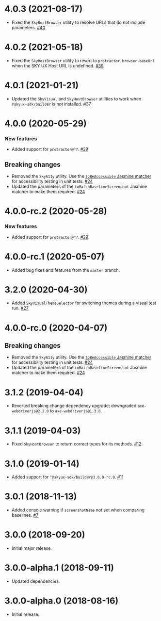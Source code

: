 # 4.0.3 (2021-08-17)

- Fixed the `SkyHostBrowser` utility to resolve URLs that do not include parameters. [#40](https://github.com/blackbaud/skyux-sdk-e2e/pull/40)

# 4.0.2 (2021-05-18)

- Fixed the `SkyHostBrowser` utility to revert to `protractor.browser.baseUrl` when the SKY UX Host URL is undefined. [#39](https://github.com/blackbaud/skyux-sdk-e2e/pull/39)

# 4.0.1 (2021-01-21)

- Updated the `SkyVisual` and `SkyHostBrowser` utilities to work when `@skyux-sdk/builder` is not installed. [#37](https://github.com/blackbaud/skyux-sdk-e2e/pull/37)

# 4.0.0 (2020-05-29)

### New features

- Added support for `protractor@^7`. [#29](https://github.com/blackbaud/skyux-sdk-e2e/pull/29)

## Breaking changes

- Removed the `SkyA11y` utility. Use the [`toBeAccessible` Jasmine matcher](https://developer.blackbaud.com/skyux/learn/get-started/advanced/accessibility-unit-tests) for accessibility testing in unit tests. [#24](https://github.com/blackbaud/skyux-sdk-e2e/pull/24)
- Updated the parameters of the `toMatchBaselineScreenshot` Jasmine matcher to make them required. [#24](https://github.com/blackbaud/skyux-sdk-e2e/pull/24)

# 4.0.0-rc.2 (2020-05-28)

### New features

- Added support for `protractor@^7`. [#29](https://github.com/blackbaud/skyux-sdk-e2e/pull/29)

# 4.0.0-rc.1 (2020-05-07)

- Added bug fixes and features from the `master` branch.

# 3.2.0 (2020-04-30)

- Added `SkyVisualThemeSelector` for switching themes during a visual test run. [#27](https://github.com/blackbaud/skyux-sdk-e2e/pull/27)

# 4.0.0-rc.0 (2020-04-07)

## Breaking changes

- Removed the `SkyA11y` utility. Use the [`toBeAccessible` Jasmine matcher](https://developer.blackbaud.com/skyux/learn/get-started/advanced/accessibility-unit-tests) for accessibility testing in unit tests. [#24](https://github.com/blackbaud/skyux-sdk-e2e/pull/24)
- Updated the parameters of the `toMatchBaselineScreenshot` Jasmine matcher to make them required. [#24](https://github.com/blackbaud/skyux-sdk-e2e/pull/24)

# 3.1.2 (2019-04-04)

- Reverted breaking change dependency upgrade; downgraded `axe-webdriverjs@2.2.0` to `axe-webdriverjs@1.3.0`.

# 3.1.1 (2019-04-03)

- Fixed `SkyHostBrowser` to return correct types for its methods. [#12](https://github.com/blackbaud/skyux-sdk-e2e/pull/12)

# 3.1.0 (2019-01-14)

- Added support for `^@skyux-sdk/builder@3.0.0-rc.0`. [#11](https://github.com/blackbaud/skyux-sdk-e2e/pull/11)

# 3.0.1 (2018-11-13)

- Added console warning if `screenshotName` not set when comparing baselines. [#7](https://github.com/blackbaud/skyux-sdk-e2e/pull/7)

# 3.0.0 (2018-09-20)

- Initial major release.

# 3.0.0-alpha.1 (2018-09-11)

- Updated dependencies.

# 3.0.0-alpha.0 (2018-08-16)

- Initial release.
